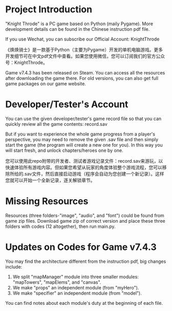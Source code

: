 # Project Introduction
"Knight Throde" is a PC game based on Python (maily Pygame). More development details can be found in the Chinese instruction pdf file.

If you use Wechat, you can subscribe our Official Account: KnightThrode

《焕焕骑士》是一款基于Python（主要为Pygame）开发的单机电脑游戏。更多开发细节可在中文pdf文件中查看。如果您使用微信，您可以订阅我们的官方公众号：KnightThrode。

Game v7.4.3 has been released on Steam. You can access all the resources after downloading the game there. For old versions, you can also get full game packages on our game website.


# Developer/Tester's Account
You can use the given developer/tester's game record file so that you can quickly review all the game contents: record.sav

But if you want to experience the whole game progress from a player's perspective, you may need to remove the given .sav file and then simply start the game (the program will create a new one for you). In this way you will start fresh, and unlock chapters/heroes one by one. 

您可以使用此repo附带的开发者、测试者游戏记录文件：record.sav来游玩，以快速体验所有游戏内容。但如果您希望从玩家的角度体验整个游戏流程，您可以移除所给的.sav文件，然后直接启动游戏（程序会自动为您创建一个新记录）。这样您就可以开始一个全新记录，逐关解锁章节。

# Missing Resources
Resources (three folders-"image", "audio", and "font") could be found from game zip files. 
Download game zip of correct version and place these three folders with codes (12 altogether), then run main.py.


# Updates on Codes for Game v7.4.3
You may find the architecture different from the instruction pdf, big changes include:
1. We split "mapManager" module into three smaller modules: "mapTowers", "mapElems", and "canvas".
2. We make "props" an independent module (from "myHero").
3. We make "specifier" an independent module (from "model").

You can find notes about each module's duty at the beginning of each file.
